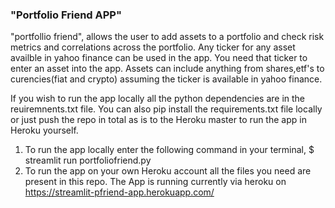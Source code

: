 ### "Portfolio Friend APP"
 

"portfollio friend", allows the user to add assets to a portfolio and check risk metrics and correlations across the portfolio. Any ticker for any asset availble in yahoo finance can be used in the app. You need that ticker to enter an asset into the app. Assets can include anything from shares,etf's to curencies(fiat and crypto) assuming the ticker is available in yahoo finance.

If you wish to run the app locally all the python dependencies are in the reuiremnents.txt file. You can also pip install the requirements.txt file locally or just push the repo in total as is to the Heroku master to run the app in Heroku yourself.

1. To run the app locally enter the following command in your terminal, $ streamlit run portfoliofriend.py
2. To run the app on your own Heroku account all the files you need are present in this repo.                                                                      The App is running currently via heroku on https://streamlit-pfriend-app.herokuapp.com/

